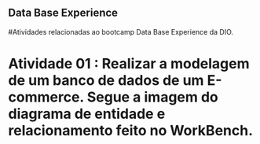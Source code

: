 ## Data Base Experience
#Atividades relacionadas ao bootcamp   Data Base Experience da DIO.

# Atividade 01 : Realizar a modelagem de um banco de dados de um E-commerce. Segue a imagem do diagrama de entidade e relacionamento feito no WorkBench.
